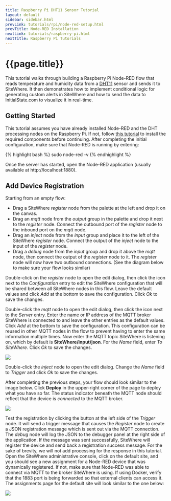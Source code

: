 ```yaml
---
title: Raspberry Pi DHT11 Sensor Tutorial
layout: default
sidebar: sidebar.html
prevLink: tutorials/rpi/node-red-setup.html
prevTitle: Node-RED Installation
nextLink: tutorials/raspberry-pi.html
nextTitle: Raspberry Pi Tutorials
---
```


# {{page.title}}
This tutorial walks through building a Raspberry Pi Node-RED flow that reads 
temperature and humidity data from a [DHT11](https://www.adafruit.com/product/386) 
sensor and sends it to SiteWhere. It then demonstrates how to implement conditional 
logic for generating custom alerts in SiteWhere and how to send the data to 
InitialState.com to visualize it in real-time.

## Getting Started
This tutorial assumes you have already installed Node-RED and the DHT 
processing nodes on the Raspberry Pi. If not, follow 
[this tutorial](node-red-setup.html) to install the required components 
before continuing. After completing the initial configuration, make
sure that Node-RED is running by entering:

{% highlight bash %}
sudo node-red -v
{% endhighlight %}

Once the server has started, open the Node-RED application (usually available 
at http://localhost:1880).

## Add Device Registration
Starting from an empty flow: 

* Drag a SiteWhere *register* node from the palette at the left and drop it on the canvas. 
* Drag an *mqtt* node from the *output* group in the palette and drop it next to the *register* node. 
  Connect the outbound port of the *register* node to the inbound port on the *mqtt* node. 
* Drag an *inject* node from the *input* group and place it to the left of the SiteWhere *register* node. 
  Connect the output of the *inject* node to the input of the *register* node. 
* Drag a *debug* node from the *input* group and drop it above the *mqtt* node, then connect
  the output of the *register* node to it. The *register* node will now have two outbound connections. 
  (See the diagram below to make sure your flow looks similar)

Double-click on the *register* node to open the edit dialog, then
click the <i class="fa fa-pencil"></i> icon next to the *Configuration* entry to edit the SiteWhere 
configuration that will be shared between all SiteWhere nodes in this flow.
Leave the default values and click *Add* at the bottom to save the configuration.
Click *Ok* to save the changes.

Double-click the *mqtt* node to open the edit dialog, then click the
<i class="fa fa-pencil"></i> icon next to the *Server* entry. Enter the name or IP address of the MQTT
broker SiteWhere is connected to and leave the other entries as the default
values. Click *Add* at the bottom to save the configuration. This configuration
can be reused in other MQTT nodes in the flow to prevent having to enter the
same information multiple times. Now enter the MQTT topic SiteWhere is listening on,
which by default is **SiteWhere/input/json**. For the *Name* field, enter 
*To SiteWhere*. Click *Ok* to save the changes.

<a href="{{ site.url }}/images/tutorials/rpi/dht11/dht11-mqtt-config.png" data-lightbox="rpi" title="Configure MQTT">
	<img src="{{ site.url }}/images/tutorials/rpi/dht11/dht11-mqtt-config.png"/>
</a>

Double-click the *inject* node to open the edit dialog. Change the *Name* field
to *Trigger* and click *Ok* to save the changes.

After completing the previous steps, your flow should look similar to the image
below. Click **Deploy** in the upper-right corner of the page to deploy what 
you have so far. The status indicator beneath the MQTT node should reflect that
the device is *connected* to the MQTT broker.

<a href="{{ site.url }}/images/tutorials/rpi/dht11/dht11-register.png" data-lightbox="rpi" title="Add Registration Nodes">
	<img src="{{ site.url }}/images/tutorials/rpi/dht11/dht11-register.png"/>
</a>

Test the registration by clicking the button at the left side of the *Trigger* node. It will
send a trigger message that causes the *Register* node to create a JSON registration message
which is sent out via the MQTT connection. The *debug* node will log the JSON to the debugger
panel at the right side of the application. If the message was sent successfully, SiteWhere will
register the device and send back a registration success message. For the sake of brevity, we
will not add processing for the response in this tutorial. Open the SiteWhere administrative
console, click on the default site, and you should see a new assignment for a Node-RED device
that was dynamically registered. If not, make sure that Node-RED was able to connect via MQTT
to the broker SiteWhere is using. If using Docker, verify that the 1883 port is being forwarded
so that external clients can access it. The assignments page for the default site will look
similar to the one below:

<a href="{{ site.url }}/images/tutorials/rpi/dht11/dht11-device-added.png" data-lightbox="rpi" title="Add Registration Nodes">
	<img src="{{ site.url }}/images/tutorials/rpi/dht11/dht11-device-added.png"/>
</a>

